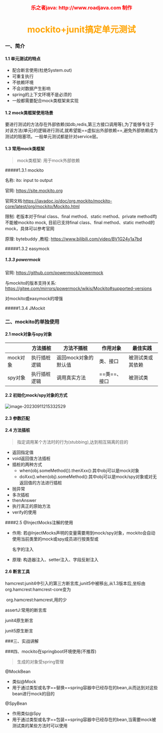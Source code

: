 <h3 style="color:red;text-align:center">乐之者java: http://www.roadjava.com 制作</h3>

<h1 style="color:orange;text-align:center">mockito+junit搞定单元测试</h1>

### 一、简介

#### 1.1 单元测试的特点

* 配合断言使用(杜绝System.out)
* 可重复执行
* 不依赖环境
* 不会对数据产生影响
* spring的上下文环境不是必须的
* 一般都需要配合mock类框架来实现

#### 1.2 mock类框架使用场景

要进行测试的方法存在外部依赖(如db,redis,第三方接口调用等),为了能够专注于对该方法(单元)的逻辑进行测试,就希望能==虚拟出外部依赖==,避免外部依赖成为测试的阻塞项。一般单元测试都是针对service层。

#### 1.3 常用mock类框架

> mock类框架: 用于mock外部依赖 

#####1.3.1 mockito

名称: ito: input to output

官网: https://site.mockito.org

官网文档:https://javadoc.io/doc/org.mockito/mockito-core/latest/org/mockito/Mockito.html

限制: 老版本对于final class、final method、static method、private method均不能被mockito mock, 目前已支持final class、final method、static method的mock，具体可以参考官网

原理: bytebuddy ,教程: https://www.bilibili.com/video/BV1G24y1a7bd

#####1.3.2 easymock

##### 1.3.3 powermock

官网: https://github.com/powermock/powermock

与mockito的版本支持关系: https://gitee.com/mirrors/powermock/wikis/Mockito#supported-versions

对mockito或easymock的增强

#####1.3.4 JMockit

### 二、mockito的单独使用

#### 2.1 mock对象与spy对象

|          | 方法插桩     | 方法不插桩           | 作用对象     | 最佳实践         |
| -------- | ------------ | -------------------- | ------------ | ---------------- |
| mock对象 | 执行插桩逻辑 | 返回mock对象的默认值 | 类、接口     | 被测试类或其依赖 |
| spy对象  | 执行插桩逻辑 | 调用真实方法         | ==类==、接口 | 被测试类         |

#### 2.2 初始化mock/spy对象的方式

![image-20230911215332529](image-20230911215332529.png)

#### 2.3 参数匹配

#### 2.4 方法插桩

> 指定调用某个方法时的行为(stubbing),达到相互隔离的目的

* 返回指定值
* void返回值方法插桩
* 插桩的两种方式
  * when(obj.someMethod()).thenXxx():其中obj可以是mock对象
  * doXxx().when(obj).someMethod():其中obj可以是mock/spy对象或对无返回值的方法进行插桩
* 抛异常
* 多次插桩
* thenAnswer
* 执行真正的原始方法
* verify的使用

####2.5 @InjectMocks注解的使用

* 作用: 若@InjectMocks声明的变量需要用到mock/spy对象，mockito会自动使用当前类里的mock或spy成员进行按类型或

  名字的注入

* 原理: 构造器注入、setter注入、字段反射注入

#### 2.6 断言工具

hamcrest:junit4中引入的第三方断言库,junit5中被移出,从1.3版本后,坐标由org.hamcrest:hamcrest-core变为

​				  org.hamcrest:hamcrest,用的少

assertJ:常用的断言库

junit4原生断言

junit5原生断言

###三、实战讲解

###四、mockito在springboot环境使用(不推荐)

> 生成的对象受spring管理

@MockBean

* 类似@Mock
* 用于通过类型或名字==替换==spring容器中已经存在的bean,从而达到对这些bean进行mock的目的

@SpyBean

* 作用类似@Spy
* 用于通过类型或名字==包装==spring容器中已经存在的bean,当需要mock被测试类的某些方法时可以使用